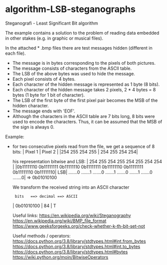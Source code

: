 # algorithm-LSB-steganographs
Steganografi - Least Significant Bit algorithm

The example contains a solution to the problem of reading data embedded in other stakes (e.g. in graphic or musical files).

In the attached * .bmp files there are test messages hidden (different in each file).

 * The message is in bytes corresponding to the pixels of both pictures.
 * The message consists of characters from the ASCII table.
 * The LSB of the above bytes was used to hide the message.
 * Each pixel consists of 4 bytes.
 * Each character of the hidden message is represented as 1 byte (8 bits).
 * Each character of the hidden message takes 2 pixels, 2 * 4 bytes = 8 bytes (1 byte for 1 bit of character).
 * The LSB of the first byte of the first pixel pair becomes the MSB of the hidden character.
 * The message ends with 'EOF'.
 * Although the characters in the ASCII table are 7 bits long, 8 bits were used to encode the characters.
 Thus, it can be assumed that the MSB of the sign is always 0.

Example:
- for two consecutive pixels read from the file, we get a sequence of 8 bits:
  |    Pixel 1     |    Pixel 2     |
  |254 255 254 255 | 254 255 254 254|
  
  his representation bitwise and LSB:
     |    254        255        254        255        254        255        254       254    |
     |0b11111110 0b11111111 0b11111110 0b11111111 0b11111110 0b11111111 0b11111110 0b11111110|
  LSB|  .......0   .......1   .......0   .......1   .......0   .......1   .......0   .......0| => 0b01010100
  
  We transform the received string into an ASCII character
  
       bits   ==> decimal ==> ASCII
  | 0b01010100 |    84     |    T
  
  Useful links:
https://en.wikipedia.org/wiki/Steganography
https://en.wikipedia.org/wiki/BMP_file_format
https://www.geeksforgeeks.org/check-whether-k-th-bit-set-not
  
  Useful methods / operators:
https://docs.python.org/3.8/library/stdtypes.html#int.from_bytes
https://docs.python.org/3.8/library/stdtypes.html#int.to_bytes
https://docs.python.org/3.8/library/stdtypes.html#bytes
https://wiki.python.org/moin/BitwiseOperators
  
